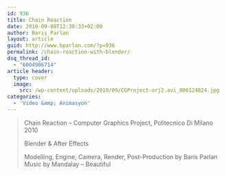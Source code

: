 ```yaml
---
id: 936
title: Chain Reaction
date: 2010-09-08T12:38:33+02:00
author: Barış Parlan
layout: article
guid: http://www.bparlan.com/?p=936
permalink: /chain-reaction-with-blender/
dsq_thread_id:
  - "6004986714"
article header:
  type: cover
  image:
    src: /wp-content/uploads/2010/09/CGProject-orj2.avi_000124824.jpg
categories:
  - 'Video &amp; Animasyon'
---
```




<!--more-->

> Chain Reaction &#8211; Computer Graphics Project, Politecnico Di Milano 2010
> 
> Blender & After Effects
> 
> Modelling, Engine, Camera, Render, Post-Production by Baris Parlan  
> Music by Mandalay &#8211; Beautiful
